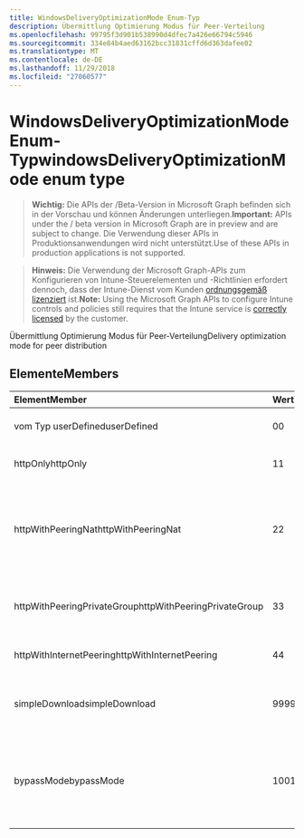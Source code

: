 ```yaml
---
title: WindowsDeliveryOptimizationMode Enum-Typ
description: Übermittlung Optimierung Modus für Peer-Verteilung
ms.openlocfilehash: 99795f3d901b538990d4dfec7a426e66794c5946
ms.sourcegitcommit: 334e84b4aed63162bcc31831cffd6d363dafee02
ms.translationtype: MT
ms.contentlocale: de-DE
ms.lasthandoff: 11/29/2018
ms.locfileid: "27060577"
---
```

# <a name="windowsdeliveryoptimizationmode-enum-type"></a><span data-ttu-id="19b82-103">WindowsDeliveryOptimizationMode Enum-Typ</span><span class="sxs-lookup"><span data-stu-id="19b82-103">windowsDeliveryOptimizationMode enum type</span></span>

> <span data-ttu-id="19b82-104">**Wichtig:** Die APIs der /Beta-Version in Microsoft Graph befinden sich in der Vorschau und können Änderungen unterliegen.</span><span class="sxs-lookup"><span data-stu-id="19b82-104">**Important:** APIs under the / beta version in Microsoft Graph are in preview and are subject to change.</span></span> <span data-ttu-id="19b82-105">Die Verwendung dieser APIs in Produktionsanwendungen wird nicht unterstützt.</span><span class="sxs-lookup"><span data-stu-id="19b82-105">Use of these APIs in production applications is not supported.</span></span>

> <span data-ttu-id="19b82-106">**Hinweis:** Die Verwendung der Microsoft Graph-APIs zum Konfigurieren von Intune-Steuerelementen und -Richtlinien erfordert dennoch, dass der Intune-Dienst vom Kunden [ordnungsgemäß lizenziert](https://go.microsoft.com/fwlink/?linkid=839381) ist.</span><span class="sxs-lookup"><span data-stu-id="19b82-106">**Note:** Using the Microsoft Graph APIs to configure Intune controls and policies still requires that the Intune service is [correctly licensed](https://go.microsoft.com/fwlink/?linkid=839381) by the customer.</span></span>

<span data-ttu-id="19b82-107">Übermittlung Optimierung Modus für Peer-Verteilung</span><span class="sxs-lookup"><span data-stu-id="19b82-107">Delivery optimization mode for peer distribution</span></span>
## <a name="members"></a><span data-ttu-id="19b82-108">Elemente</span><span class="sxs-lookup"><span data-stu-id="19b82-108">Members</span></span>
|<span data-ttu-id="19b82-109">Element</span><span class="sxs-lookup"><span data-stu-id="19b82-109">Member</span></span>|<span data-ttu-id="19b82-110">Wert</span><span class="sxs-lookup"><span data-stu-id="19b82-110">Value</span></span>|<span data-ttu-id="19b82-111">Beschreibung</span><span class="sxs-lookup"><span data-stu-id="19b82-111">Description</span></span>|
|:---|:---|:---|
|<span data-ttu-id="19b82-112">vom Typ userDefined</span><span class="sxs-lookup"><span data-stu-id="19b82-112">userDefined</span></span>|<span data-ttu-id="19b82-113">0</span><span class="sxs-lookup"><span data-stu-id="19b82-113">0</span></span>|<span data-ttu-id="19b82-114">Ermöglicht es dem Benutzer festgelegt.</span><span class="sxs-lookup"><span data-stu-id="19b82-114">Allow the user to set.</span></span>|
|<span data-ttu-id="19b82-115">httpOnly</span><span class="sxs-lookup"><span data-stu-id="19b82-115">httpOnly</span></span>|<span data-ttu-id="19b82-116">1</span><span class="sxs-lookup"><span data-stu-id="19b82-116">1</span></span>|<span data-ttu-id="19b82-117">Nur HTTP keine peering</span><span class="sxs-lookup"><span data-stu-id="19b82-117">HTTP only, no peering</span></span>|
|<span data-ttu-id="19b82-118">httpWithPeeringNat</span><span class="sxs-lookup"><span data-stu-id="19b82-118">httpWithPeeringNat</span></span>|<span data-ttu-id="19b82-119">2</span><span class="sxs-lookup"><span data-stu-id="19b82-119">2</span></span>|<span data-ttu-id="19b82-120">OS Standard – gemischt Http mit hinter den gleichen Network Address Translation peering</span><span class="sxs-lookup"><span data-stu-id="19b82-120">OS default – Http blended with peering behind the same network address translator</span></span>|
|<span data-ttu-id="19b82-121">httpWithPeeringPrivateGroup</span><span class="sxs-lookup"><span data-stu-id="19b82-121">httpWithPeeringPrivateGroup</span></span>|<span data-ttu-id="19b82-122">3</span><span class="sxs-lookup"><span data-stu-id="19b82-122">3</span></span>|<span data-ttu-id="19b82-123">HTTP mit über eine private Gruppe peering gemischt</span><span class="sxs-lookup"><span data-stu-id="19b82-123">HTTP blended with peering across a private group</span></span>|
|<span data-ttu-id="19b82-124">httpWithInternetPeering</span><span class="sxs-lookup"><span data-stu-id="19b82-124">httpWithInternetPeering</span></span>|<span data-ttu-id="19b82-125">4</span><span class="sxs-lookup"><span data-stu-id="19b82-125">4</span></span>|<span data-ttu-id="19b82-126">HTTP mit Internet peering gemischt</span><span class="sxs-lookup"><span data-stu-id="19b82-126">HTTP blended with Internet peering</span></span>|
|<span data-ttu-id="19b82-127">simpleDownload</span><span class="sxs-lookup"><span data-stu-id="19b82-127">simpleDownload</span></span>|<span data-ttu-id="19b82-128">99</span><span class="sxs-lookup"><span data-stu-id="19b82-128">99</span></span>|<span data-ttu-id="19b82-129">Einfacher Downloadmodus mit keine peering</span><span class="sxs-lookup"><span data-stu-id="19b82-129">Simple download mode with no peering</span></span>|
|<span data-ttu-id="19b82-130">bypassMode</span><span class="sxs-lookup"><span data-stu-id="19b82-130">bypassMode</span></span>|<span data-ttu-id="19b82-131">100</span><span class="sxs-lookup"><span data-stu-id="19b82-131">100</span></span>|<span data-ttu-id="19b82-132">Umgehen Sie Modus.</span><span class="sxs-lookup"><span data-stu-id="19b82-132">Bypass mode.</span></span> <span data-ttu-id="19b82-133">Keine verwenden Sie Übermittlung Optimierung und verwenden Sie stattdessen BITS</span><span class="sxs-lookup"><span data-stu-id="19b82-133">Do not use Delivery Optimization and use BITS instead</span></span>|





